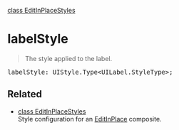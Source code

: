 [class EditInPlaceStyles](EditInPlaceStyles.md)

# labelStyle

> The style applied to the label.

<pre class="docgen_signature">labelStyle: UIStyle.Type&lt;UILabel.StyleType&gt;;</pre>

## Related

- [<!--{ref:class}-->class EditInPlaceStyles](EditInPlaceStyles.md) \
    Style configuration for an [EditInPlace](EditInPlace.md) composite.
